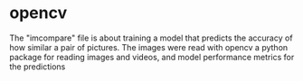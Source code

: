 # opencv
The "imcompare" file is about training a model that predicts the accuracy of how similar a pair of pictures.
The images were read with opencv a python package for reading images and videos, and model performance metrics for the predictions
